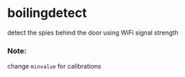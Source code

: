 # boilingdetect
detect the spies behind the door using WiFi signal strength

### Note:
change `minvalue` for calibrations
